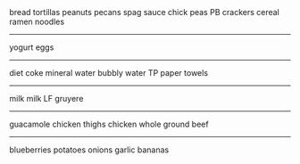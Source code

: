 <!--1-->bread 
<!--2-->tortillas 
<!--3-->peanuts 
<!--2-->pecans 
<!--1-->spag sauce 
<!--1.5-->chick peas 
<!--6-->PB 
<!--6-->crackers 
<!--6-->cereal 
<!--6-->ramen 
<!--6-->noodles
---
<!--7-->yogurt
<!--7-->eggs 
---
<!--12-->diet coke 
<!--13-->mineral water 
<!--14-->bubbly water 
<!--15-->TP 
<!--16-->paper towels 
---
<!--17-->milk
<!--21-->milk LF 
<!--22-->gruyere
---
<!--23-->guacamole 
<!--26-->chicken thighs 
<!--26-->chicken whole 
<!--26-->ground beef 
---
<!--27-->blueberries 
<!--28-->potatoes 
<!--29-->onions 
<!--30-->garlic
<!--31-->bananas


